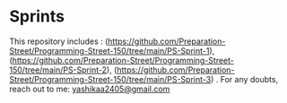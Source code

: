 # Sprints
This repository includes : (https://github.com/Preparation-Street/Programming-Street-150/tree/main/PS-Sprint-1), (https://github.com/Preparation-Street/Programming-Street-150/tree/main/PS-Sprint-2), (https://github.com/Preparation-Street/Programming-Street-150/tree/main/PS-Sprint-3) . For any doubts, reach out to me: yashikaa2405@gmail.com
